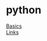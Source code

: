 # python
[Basics](https://nbviewer.jupyter.org/github/thanojk/python/blob/master/Basics.ipynb)  
[Links](https://nbviewer.jupyter.org/github/thanojk/python/blob/master/TestLinks.ipynb)
